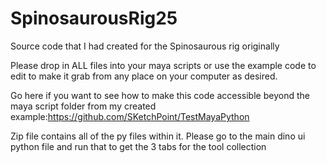 # SpinosaurousRig25
Source code that I had created for the Spinosaurous rig originally


Please drop in ALL files into your maya scripts or use the example code to edit to make it grab from any place on your computer as desired.

Go here if you want to see how to make this code accessible beyond the maya script folder from my created example:https://github.com/SKetchPoint/TestMayaPython

Zip file contains all of the py files within it. Please go to the main dino ui python file and run that to get the 3 tabs for the tool collection

